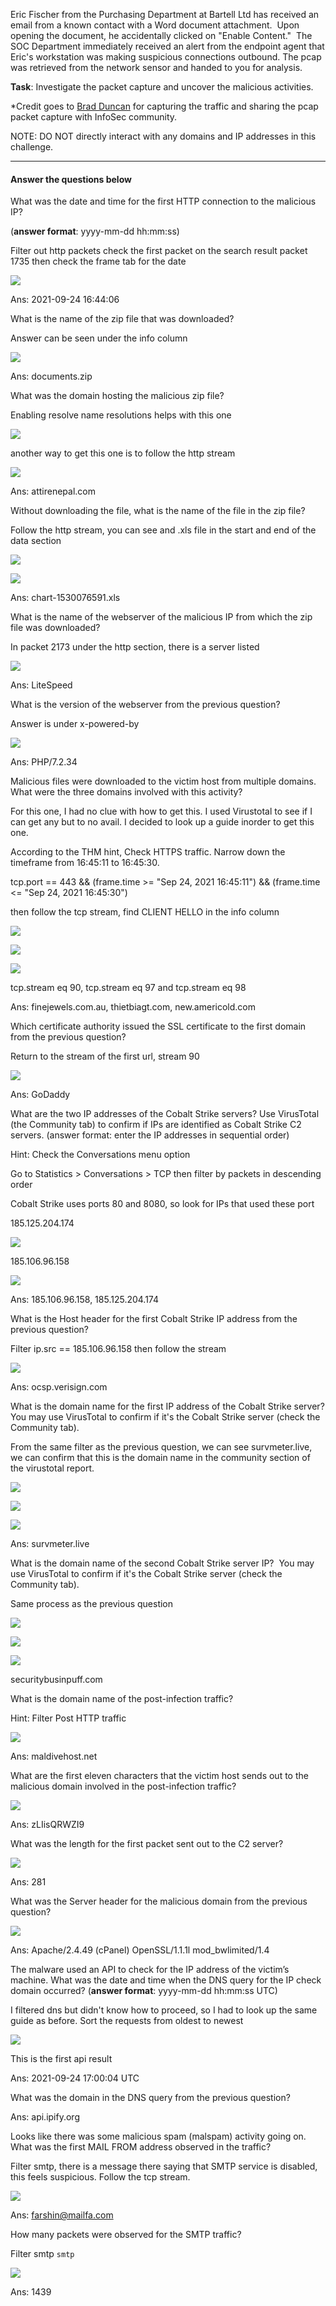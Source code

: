 <!-- ![](https://assets.tryhackme.com/additional/carnage/carnage.png) -->

Eric Fischer from the Purchasing Department at Bartell Ltd has received an email from a known contact with a Word document attachment.  Upon opening the document, he accidentally clicked on "Enable Content."  The SOC Department immediately received an alert from the endpoint agent that Eric's workstation was making suspicious connections outbound. The pcap was retrieved from the network sensor and handed to you for analysis. 

**Task**: Investigate the packet capture and uncover the malicious activities. 

*Credit goes to [Brad Duncan](https://www.malware-traffic-analysis.net/) for capturing the traffic and sharing the pcap packet capture with InfoSec community. 

NOTE: DO NOT directly interact with any domains and IP addresses in this challenge. 

---

<!--Deploy the machine attached to this task; it will be visible in the split-screen view once it is ready.

If you don't see a virtual machine load, then click the Show Split View button.

![](https://assets.tryhackme.com/additional/carnage/split-view2.png)

![](https://assets.tryhackme.com/additional/carnage/magnifier.png) 

Are you ready for the journey?

Please, load the pcap file in your Analysis folder on the Desktop into Wireshark to answer the questions below. -->

#### Answer the questions below
What was the date and time for the first HTTP connection to the malicious IP?

(**answer format**: yyyy-mm-dd hh:mm:ss)

Filter out http packets check the first packet on the search result
packet 1735 then check the frame tab for the date

![](../screenshots/Carnage/Carnage_001.png)

Ans: 2021-09-24 16:44:06

What is the name of the zip file that was downloaded?  

Answer can be seen under the info column

![](../screenshots/Carnage/Carnage_002.png)

Ans: documents.zip

What was the domain hosting the malicious zip file?  

Enabling resolve name resolutions helps with this one

![](../screenshots/Carnage/Carnage_003.png)

another way to get this one is to follow the http stream

![](../screenshots/Carnage/Carnage_004.png)

Ans: attirenepal.com

Without downloading the file, what is the name of the file in the zip file?  

Follow the http stream, you can see and .xls file in the start and end of the data section

![](../screenshots/Carnage/Carnage_005.png)

![](../screenshots/Carnage/Carnage_006.png)

Ans: chart-1530076591.xls

What is the name of the webserver of the malicious IP from which the zip file was downloaded?  

In packet 2173 under the http section, there is a server listed

![](../screenshots/Carnage/Carnage_007.png)

Ans: LiteSpeed

What is the version of the webserver from the previous question?  

Answer is under x-powered-by

![](../screenshots/Carnage/Carnage_008.png)

Ans: PHP/7.2.34

Malicious files were downloaded to the victim host from multiple domains. What were the three domains involved with this activity?

For this one, I had no clue with how to get this. I used Virustotal to see if I can get any but to no avail. I decided to look up a guide inorder to get this one.

According to the THM hint, Check HTTPS traffic. Narrow down the timeframe from 16:45:11 to 16:45:30.

tcp.port == 443 && (frame.time >= "Sep 24, 2021 16:45:11") && (frame.time <= "Sep 24, 2021 16:45:30")

then follow the tcp stream, find CLIENT HELLO in the info column

![](../screenshots/Carnage/Carnage_009.png)

![](../screenshots/Carnage/Carnage_010.png)

![](../screenshots/Carnage/Carnage_011.png)

tcp.stream eq 90, tcp.stream eq 97 and tcp.stream eq 98

Ans: finejewels.com.au, thietbiagt.com, new.americold.com

Which certificate authority issued the SSL certificate to the first domain from the previous question?  

Return to the stream of the first url, stream 90

![](../screenshots/Carnage/Carnage_012.png)

Ans: GoDaddy

What are the two IP addresses of the Cobalt Strike servers? Use VirusTotal (the Community tab) to confirm if IPs are identified as Cobalt Strike C2 servers. (answer format: enter the IP addresses in sequential order)

Hint: Check the Conversations menu option

Go to Statistics > Conversations > TCP then filter by packets in descending order

Cobalt Strike uses ports 80 and 8080, so look for IPs that used these port

185.125.204.174

![](../screenshots/Carnage/Carnage_013.png)

185.106.96.158

![](../screenshots/Carnage/Carnage_014.png)

Ans: 185.106.96.158, 185.125.204.174

What is the Host header for the first Cobalt Strike IP address from the previous question?  

Filter ip.src == 185.106.96.158 then follow the stream

![](../screenshots/Carnage/Carnage_015.png)

Ans: ocsp.verisign.com

What is the domain name for the first IP address of the Cobalt Strike server? You may use VirusTotal to confirm if it's the Cobalt Strike server (check the Community tab).

From the same filter as the previous question, we can see survmeter.live, we can confirm that this is the domain name in the community section of the virustotal report.

![](../screenshots/Carnage/Carnage_016.png)

![](../screenshots/Carnage/Carnage_017.png)

![](../screenshots/Carnage/Carnage_018.png)

Ans: survmeter.live

What is the domain name of the second Cobalt Strike server IP?  You may use VirusTotal to confirm if it's the Cobalt Strike server (check the Community tab).

Same process as the previous question

![](../screenshots/Carnage/Carnage_019.png)

![](../screenshots/Carnage/Carnage_020.png)

![](../screenshots/Carnage/Carnage_021.png)

securitybusinpuff.com

What is the domain name of the post-infection traffic?

Hint: Filter Post HTTP traffic

![](../screenshots/Carnage/Carnage_022.png)

Ans: maldivehost.net

What are the first eleven characters that the victim host sends out to the malicious domain involved in the post-infection traffic? 

![](../screenshots/Carnage/Carnage_023.png)

Ans: zLIisQRWZI9

What was the length for the first packet sent out to the C2 server?

![](../screenshots/Carnage/Carnage_024.png)

Ans: 281

What was the Server header for the malicious domain from the previous question?

![](../screenshots/Carnage/Carnage_025.png)

Ans: Apache/2.4.49 (cPanel) OpenSSL/1.1.1l mod_bwlimited/1.4

The malware used an API to check for the IP address of the victim’s machine. What was the date and time when the DNS query for the IP check domain occurred? (**answer format**: yyyy-mm-dd hh:mm:ss UTC)

I filtered dns but didn't know how to proceed, so I had to look up the same guide as before. Sort the requests from oldest to newest

![](../screenshots/Carnage/Carnage_026.png)

This is the first api result

Ans: 2021-09-24 17:00:04 UTC

What was the domain in the DNS query from the previous question?

Ans: api.ipify.org

Looks like there was some malicious spam (malspam) activity going on. What was the first MAIL FROM address observed in the traffic?

Filter smtp, there is a message there saying that SMTP service is disabled, this feels suspicious. Follow the tcp stream.

![](../screenshots/Carnage/Carnage_027.png)

Ans: farshin@mailfa.com

How many packets were observed for the SMTP traffic?

Filter smtp
`smtp`

![](../screenshots/Carnage/Carnage_028.png)

Ans: 1439